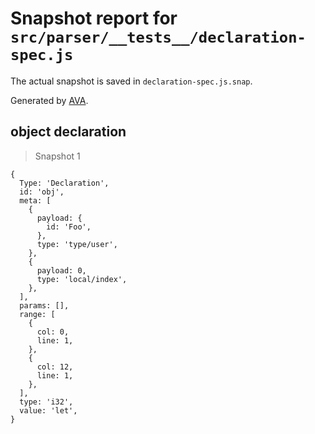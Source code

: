 # Snapshot report for `src/parser/__tests__/declaration-spec.js`

The actual snapshot is saved in `declaration-spec.js.snap`.

Generated by [AVA](https://ava.li).

## object declaration

> Snapshot 1

    {
      Type: 'Declaration',
      id: 'obj',
      meta: [
        {
          payload: {
            id: 'Foo',
          },
          type: 'type/user',
        },
        {
          payload: 0,
          type: 'local/index',
        },
      ],
      params: [],
      range: [
        {
          col: 0,
          line: 1,
        },
        {
          col: 12,
          line: 1,
        },
      ],
      type: 'i32',
      value: 'let',
    }
